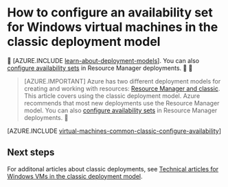 <properties
	pageTitle="Availability sets for Windows classic VMs | Azure"
	description="Configure an availability set for a new or existing Windows virtual machine in the classic deployment model using the Azure portal and Azure PowerShell."
	services="virtual-machines-windows"
	documentationCenter=""
	authors="cynthn"
	manager="timlt"
	editor=""
	tags="azure-service-management"/>

<tags
	ms.service="virtual-machines-windows"
	ms.workload="infrastructure-services"
	ms.tgt_pltfrm="vm-windows"
	ms.devlang="na"
	ms.topic="article"
	ms.date="07/12/2016"
	wacn.date=""
	ms.author="cynthn"/>

# How to configure an availability set for Windows virtual machines in the classic deployment model


[AZURE.INCLUDE [learn-about-deployment-models](../../includes/learn-about-deployment-models-classic-include.md)]. You can also [configure availability sets](/documentation/articles/virtual-machines-windows-create-availability-set/) in Resource Manager deployments.


> [AZURE.IMPORTANT] Azure has two different deployment models for creating and working with resources:  [Resource Manager and classic](/documentation/articles/resource-manager-deployment-model/).  This article covers using the classic deployment model. Azure recommends that most new deployments use the Resource Manager model. You can also [configure availability sets](/documentation/articles/virtual-machines-windows-create-availability-set/) in Resource Manager deployments.


[AZURE.INCLUDE [virtual-machines-common-classic-configure-availability](../../includes/virtual-machines-common-classic-configure-availability.md)]

## Next steps

For additonal articles about classic deployments, see [Technical articles for Windows VMs in the classic deployment model](/documentation/articles/virtual-machines-windows-index/).